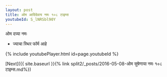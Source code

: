 ```yaml
---
layout: post
title: ओम आदिदेवाय नमः १०८ टाइम्स
youtubeId: S_lNRSbl90Y
---
```

 
 
 ओम दग्र्या नमः  
 
 -  ज्याचा स्थिर फॉर्म आहे 
 
  
 
  
 
 
 
 
 
 


{% include youtubePlayer.html id=page.youtubeId %}
 
[Next]({{ site.baseurl }}{% link  split2/_posts/2016-05-08-ओम सुषेणाया नमः १०८ टाइम्स.md%})
 

